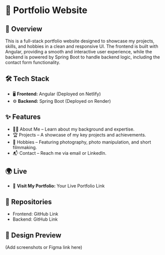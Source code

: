 # 🚀 Portfolio Website

## 📌 Overview
This is a full-stack portfolio website designed to showcase my projects, skills, and hobbies in a clean and responsive UI. The frontend is built with Angular, providing a smooth and interactive user experience, while the backend is powered by Spring Boot to handle backend logic, including the contact form functionality.

## 🛠 Tech Stack
- 🖥 **Frontend:** Angular (Deployed on Netlify)
- ⚙️ **Backend:** Spring Boot (Deployed on Render)

## ✨ Features
- 🧑‍💻 About Me – Learn about my background and expertise.
- 🏆 Projects – A showcase of my key projects and achievements.
- 🎨 Hobbies – Featuring photography, photo manipulation, and short filmmaking.
- 📬 Contact – Reach me via email or LinkedIn.


## 🌍 Live
- 🔗 **Visit My Portfolio:** Your Live Portfolio Link


## 📂 Repositories

- Frontend: GitHub Link
- Backend: GitHub Link


## 📸 Design Preview
(Add screenshots or Figma link here)
